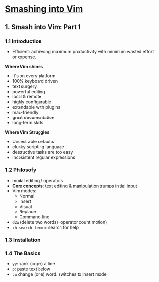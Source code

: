 # [Smashing into Vim](http://www.pluralsight.com/courses/smash-into-vim)

## 1. Smash into Vim: Part 1

### 1.1 Introduction

- Efficient: achieving maximum productivity with minimum wasted effort or expense.

**Where Vim shines**

- It's on every platform
- 100% keyboard driven
- text surgery
- powerful editing
- local & remote
- highly configurable
- extendable with plugins
- mac-friendly
- great documentation
- long-term skills

**Where Vim Struggles**

- Undesirable defaults
- clunky scripting language
- destructive tasks are too easy
- incosistent regular expressions

### 1.2 Philosofy

- modal editing / operators
- **Core concepts**: text editing & manipulation trumps initial input
- Vim modes:
  - Normal
  - Insert
  - Visual
  - Replace
  - Command-line
- `d2w` (delete two words) (operator count motion)
- `:h search-term` = search for help

### 1.3 Installation

### 1.4 The Basics

- `yy`: yank (copy) a line
- `p`: paste text below
- `cw` change (one) word. switches to insert mode

